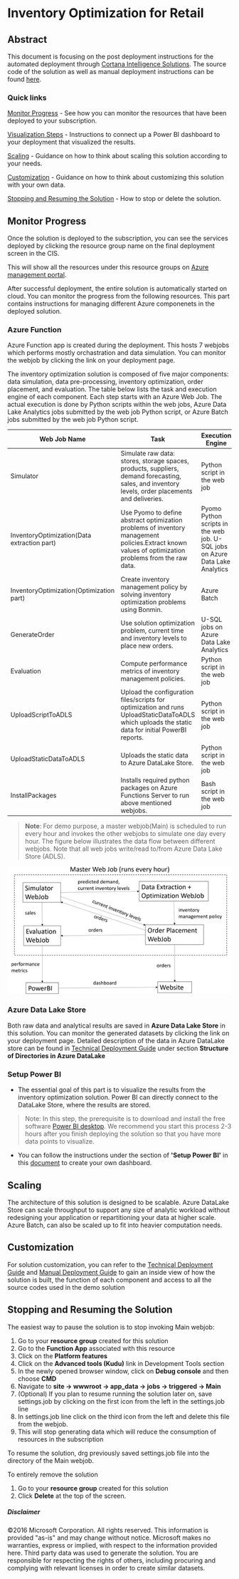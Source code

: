 # Inventory Optimization for Retail

## Abstract
This document is focusing on the post deployment instructions for the automated deployment through [Cortana Intelligence Solutions](https://gallery.cortanaintelligence.com/solutions). The source code of the solution as well as manual deployment instructions can be found [here](https://github.com/Azure/cortana-intelligence-inventory-optimization/tree/master/Manual%20Deployment%20Guide).

### Quick links
[Monitor Progress](#monitor-progress) - See how you can monitor the resources that have been deployed to your subscription.

[Visualization Steps](#visualization) - Instructions to connect up a Power BI dashboard to your deployment that visualized the results.

[Scaling](#scaling) - Guidance on how to think about scaling this solution according to your needs.

[Customization](#customization) - Guidance on how to think about customizing this solution with your own data.

[Stopping and Resuming the Solution](#stopping) - How to stop or delete the solution.



## Monitor Progress
Once the solution is deployed to the subscription, you can see the services deployed by clicking the resource group name on the final deployment screen in the CIS.

This will show all the resources under this resource groups on [Azure management portal](https://portal.azure.com/).

After successful deployment, the entire solution is automatically started on cloud. You can monitor the progress from the following resources.
This part contains instructions for managing different Azure componenets in the deployed solution.

### Azure Function
Azure Function app is created during the deployment. This hosts 7 webjobs which performs mostly orchastration and data simulation. You can monitor the webjob by clicking the link on your deployment page.

The inventory optimization solution is composed of five major components: data simulation, data pre-processing, inventory optimization, order placement, and evaluation. The table below lists the task and execution engine of each component. Each step starts with an Azure Web Job. The actual execution is done by Python scripts within the web jobs, Azure Data Lake Analytics jobs submitted by the web job Python script, or Azure Batch jobs submitted by the web job Python script.

|Web Job Name	| Task |	Execution Engine|
|------------------------|---------------------|---------------------|
| Simulator              |Simulate raw data: stores, storage spaces, products, suppliers, demand forecasting, sales, and inventory levels, order placements and deliveries.| Python script in the web job   |
| InventoryOptimization(Data extraction part)  | Use Pyomo to define abstract optimization problems of inventory management policies.Extract known values of optimization problems from the raw data. | Pyomo Python scripts in the web job. U-SQL jobs on Azure Data Lake Analytics  |
| InventoryOptimization(Optimization part)      |Create inventory management policy by solving inventory optimization problems using Bonmin. | Azure Batch   |
| GenerateOrder             |Use solution optimization problem, current time and inventory levels to place new orders.| U-SQL jobs on Azure Data Lake Analytics  |
| Evaluation             |Compute performance metrics of inventory management policies.|  Python script in the web job |
| UploadScriptToADLS             |Upload the configuration files/scripts for optimization and runs UploadStaticDataToADLS which uploads the static data for initial PowerBI reports.| Python script in the web job |
| UploadStaticDataToADLS             |Uploads the static data to Azure DataLake Store.|  Python script in the web job |
| InstallPackages             | Installs required python packages on Azure Functions Server to run above mentioned webjobs.|  Bash script in the web job |


> **Note**: For demo purpose, a master webjob(Main) is scheduled to run every hour and invokes the other webjobs to simulate one day every hour. The figure below illustrates the data flow between different webjobs. Note that all web jobs write/read to/from Azure Data Lake Store (ADLS).

![](https://github.com/Azure/cortana-intelligence-inventory-optimization/blob/master/Manual%20Deployment%20Guide/Figures/webJobFlow.png)

### Azure Data Lake Store
Both raw data and analytical results are saved in **Azure Data Lake Store** in this solution. You can monitor the generated datasets by clicking the link on your deployment page. Detailed description of the data in Azure DataLake store can be found in [Technical Deployment Guide](https://github.com/Azure/cortana-intelligence-resource-optimization) under section **Structure of Directories in Azure DataLake**


### Setup Power BI

- The essential goal of this part is to visualize the results from the inventory optimization solution. Power BI can directly connect to the DataLake Store, where the results are stored.

> Note: In this step, the prerequisite is to download and install the free software [Power BI desktop](https://powerbi.microsoft.com/desktop). We recommend you start this process 2-3 hours after you finish deploying the solution so that you have more data points to visualize.

- You can follow the instructions under the section of **'Setup Power BI'** in this [document](https://github.com/Azure/cortana-intelligence-inventory-optimization/tree/master/Manual%20Deployment%20Guide#11-set-up-powerbi-dashboard) to create your own dashboard.

## Scaling

The architecture of this solution is designed to be scalable. Azure DataLake Store can scale throughput to support any size of analytic workload without redesigning your application or repartitioning your data at higher scale. Azure Batch, can also be scaled up to fit into heavier computation needs.

## Customization

For solution customization, you can refer to the [Technical Deployment Guide](https://github.com/Azure/cortana-intelligence-inventory-optimization) and [Manual Deployment Guide](https://github.com/Azure/cortana-intelligence-inventory-optimization/tree/master/Manual%20Deployment%20Guide) to gain an inside view of how the solution is built, the function of each component and access to all the source codes used in the demo solution

## Stopping and Resuming the Solution

The easiest way to pause the solution is to stop invoking Main webjob:

1. Go to your **resource group** created for this solution
2. Go to the **Function App** associated with this resource
3. Click on the **Platform features**
4. Click on the **Advanced tools (Kudu)** link in Development Tools section
5. In the newly opened browser window, click on **Debug console** and then choose **CMD**
6. Navigate to **site -> wwwroot -> app_data -> jobs -> triggered -> Main**
7. (Optional) If you plan to resume running the solution later on, save settings.job by clicking on the first icon from the left in the settings.job line
7. In settings.job line click on the third icon from the left and delete this file from the webjob.
8. This will stop generating data which will reduce the consumption of resources in the subscription

To resume the solution, drg previously saved settings.job file into the directory of the Main webjob.

To entirely remove the solution

1. Go to your **resource group** created for this solution
2. Click **Delete** at the top of the screen.


##### Disclaimer
©2016 Microsoft Corporation. All rights reserved.  This information is provided "as-is" and may change without notice. Microsoft makes no warranties, express or implied, with respect to the information provided here.  Third party data was used to generate the solution.  You are responsible for respecting the rights of others, including procuring and complying with relevant licenses in order to create similar datasets.

